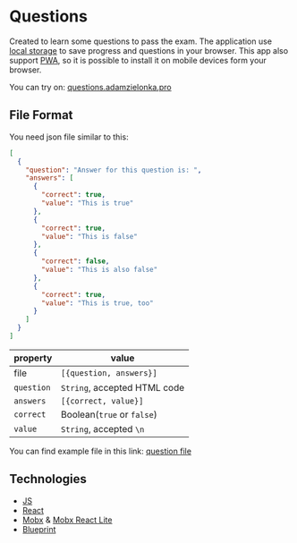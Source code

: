 # Questions

Created to learn some questions to pass the exam. The application use [local storage](https://developer.mozilla.org/en-US/docs/Web/API/Window/localStorage) to save progress and questions in your browser. This app also support [PWA](https://developers.google.com/web/progressive-web-apps/), so it is possible to install it on mobile devices form your browser.

You can try on:
[questions.adamzielonka.pro](https://questions.adamzielonka.pro/)

## File Format
You need json file similar to this:
``` json
[
  {
    "question": "Answer for this question is: ",
    "answers": [
      {
        "correct": true,
        "value": "This is true"
      },
      {
        "correct": true,
        "value": "This is false"
      },
      {
        "correct": false,
        "value": "This is also false"
      },
      {
        "correct": true,
        "value": "This is true, too"
      }
    ]
  }
]
```

|property  |value                       |
|----------|----------------------------|
|file      |`[{question, answers}]`     |
|`question`|`String`, accepted HTML code|
|`answers` |`[{correct, value}]`        |
|`correct` |Boolean(`true` or `false`)  |
|`value`   |`String`, accepted `\n`     |

You can find example file in this link:
[question file](./src/assets/questions.json)

## Technologies

- [JS](https://developer.mozilla.org/pl/docs/Web/JavaScript)
- [React](https://reactjs.org/)
- [Mobx](https://mobx.js.org/) & [Mobx React Lite](https://mobx-react.js.org/)
- [Blueprint](https://blueprintjs.com/)

